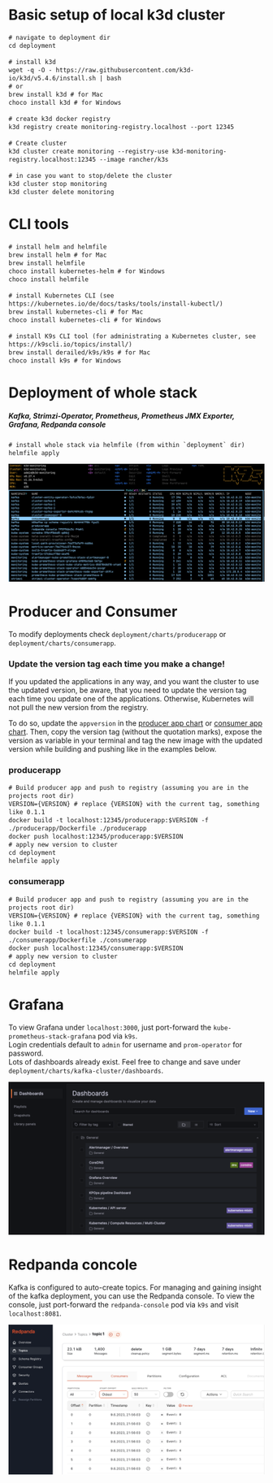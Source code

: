 # Basic setup of local k3d cluster

```shell
# navigate to deployment dir
cd deployment

# install k3d
wget -q -O - https://raw.githubusercontent.com/k3d-io/k3d/v5.4.6/install.sh | bash
# or 
brew install k3d # for Mac
choco install k3d # for Windows

# create k3d docker registry
k3d registry create monitoring-registry.localhost --port 12345

# Create cluster
k3d cluster create monitoring --registry-use k3d-monitoring-registry.localhost:12345 --image rancher/k3s

# in case you want to stop/delete the cluster
k3d cluster stop monitoring
k3d cluster delete monitoring
```

# CLI tools
```shell
# install helm and helmfile
brew install helm # for Mac
brew install helmfile
choco install kubernetes-helm # for Windows
choco install helmfile

# install Kubernetes CLI (see https://kubernetes.io/de/docs/tasks/tools/install-kubectl/)
brew install kubernetes-cli # for Mac
choco install kubernetes-cli # for Windows

# install K9s CLI tool (for administrating a Kubernetes cluster, see https://k9scli.io/topics/install/)
brew install derailed/k9s/k9s # for Mac
choco install k9s # for Windows
```

# Deployment of whole stack

##### Kafka, Strimzi-Operator, Prometheus, Prometheus JMX Exporter, Grafana, Redpanda console
```shell
# install whole stack via helmfile (from within `deployment` dir)
helmfile apply
```
![Running cluster should look somehow like this](docs/media/pods.png)

# Producer and Consumer

To modify deployments check `deployment/charts/producerapp` or `deployment/charts/consumerapp`. <br>

### Update the version tag each time you make a change!
If you updated the applications in any way, and you want the cluster to use the updated version,
be aware, that you need to update the version tag each time you update one of the applications. 
Otherwise, Kubernetes will not pull the new version from the registry. 

To do so, update the `appversion` in the [producer app chart](deployment/charts/producerapp/Chart.yaml) or
[consumer app chart](deployment/charts/consumerapp/Chart.yaml).
Then, copy the version tag (without the quotation marks), expose the version as variable in your terminal 
and tag the new image with the updated version while building and pushing like in the examples below.

### producerapp
```shell
# Build producer app and push to registry (assuming you are in the projects root dir)
VERSION={VERSION} # replace {VERSION} with the current tag, something like 0.1.1
docker build -t localhost:12345/producerapp:$VERSION -f ./producerapp/Dockerfile ./producerapp 
docker push localhost:12345/producerapp:$VERSION
# apply new version to cluster
cd deployment
helmfile apply
```

### consumerapp
```shell
# Build producer app and push to registry (assuming you are in the projects root dir)
VERSION={VERSION} # replace {VERSION} with the current tag, something like 0.1.1
docker build -t localhost:12345/consumerapp:$VERSION -f ./consumerapp/Dockerfile ./consumerapp 
docker push localhost:12345/consumerapp:$VERSION
# apply new version to cluster
cd deployment
helmfile apply
```

# Grafana
To view Grafana under `localhost:3000`, just port-forward the `kube-prometheus-stack-grafana` pod via `k9s`. <br>
Login credentials default to `admin` for username and `prom-operator` for password. <br>
Lots of dashboards already exist. Feel free to change and save under `deployment/charts/kafka-cluster/dashboards`.

![Dashboards overview](docs/media/dashboards.png)

# Redpanda concole
Kafka is configured to auto-create topics. For managing and gaining insight of the kafka deployment, you can use the
Redpanda console.
To view the console, just port-forward the `redpanda-console` pod via `k9s` and visit `localhost:8081`.

![Redpanda console topic overview](docs/media/redpanda_console.png)
